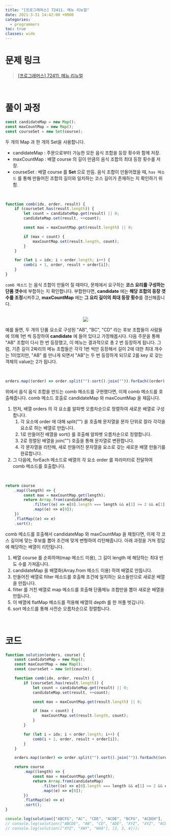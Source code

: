 ```yaml
---
title: "[프로그래머스] 72411. 메뉴 리뉴얼"
date: 2021-3-31 14:42:00 +0900
categories:
  - programmers
toc: true
classes: wide
---
```


# 문제 링크

> [[프로그래머스] 72411. 메뉴 리뉴얼](https://programmers.co.kr/learn/courses/30/lessons/72411)

<br>

# 풀이 과정

```jsx
const candidateMap = new Map();
const maxCountMap = new Map();
const courseSet = new Set(course);
```

두 개의 Map 과 한 개의 Set을 사용합니다.

- candidateMap : 주문으로부터 가능한 모든 음식 조합을 등장 횟수와 함께 저장.
- maxCountMap : 배열 course 의 길이 만큼의 음식 조합의 최대 등장 횟수를 저장.
- courseSet : 배열 course 를 **Set** 으로 만듬. 음식 조합이 만들어졌을 때, `has 메소드` 를 통해 만들어진 조합의 길이와 일치하는 코스 길이가 존재하는 지 확인하기 위함.

<br>

```jsx
function comb(idx, order, result) {
    if (courseSet.has(result.length)) {
        let count = candidateMap.get(result) || 0;
        candidateMap.set(result, ++count);

        const max = maxCountMap.get(result.length) || 0;

        if (max < count) {
            maxCountMap.set(result.length, count);
        }
    }

    for (let i = idx; i < order.length; i++) {
        comb(i + 1, order, result + order[i]);
    }
}
```

`comb 메소드` 는 음식 조합이 만들어 질 때마다, 문제에서 요구하는 **코스 요리를 구성하는 단품 갯수**에 부합하는 지 확인합니다. 부합한다면, **candidate** 에는 **해당 조합의 등장 갯수를 조정**시켜주고, **maxCountMap** 에는 **그 요리 길이의 최대 등장 횟수**를 갱신해줍니다.

<br>

<center><img src="http://dl.dropbox.com/s/aif2tdlixiir7x6/%ED%94%84%EB%A1%9C%EA%B7%B8%EB%9E%98%EB%A8%B8%EC%8A%A4-72411_%EB%A9%94%EB%89%B4%20%EB%A6%AC%EB%89%B4%EC%96%BC-1.png"></center>

예를 들면, 두 개의 단품 요소로 구성된 "AB", "BC", "CD" 라는 후보 조합들이 사람들에 의해 1번 씩 등장하여 **candidate** 에 들어 있다고 가정해봅시다. 다음 주문을 통해 "AB" 조합이 다시 한 번 등장했고, 이 메뉴는 결과적으로 총 2 번 등장하게 됩니다. 그럼, 기존 길이 2짜리의 메뉴 조합들은 각각 1번 씩만 등장해서 길이 2에 대한 최대 개수는 1이었지만, "AB" 를 만나게 되면서 "AB"는 두 번 등장하게 되므로 2를 key 로 갖는 객체의 value는 2가 됩니다.

<br>

```jsx
orders.map((order) => order.split("").sort().join("")).forEach((order) => comb(0, order, ""));
```

위에서 음식 음식 조합을 만드는 comb 메소드를 구현했다면, 이제 comb 메소드를 호출해줍니다. comb 메소드 호출로 candidateMap 와 maxCountMap 을 채웁니다.

1. 먼저, 배열 orders 의 각 요소를 알파벳 오름차순으로 정렬하여 새로운 배열로 구성합니다.
    1. 각 요소에 order 에 대해 split("") 을 호출해 문자열을 문자 단위로 잘라 각각을 요소로 하는 배열로 만듭니다.
    2. 1로 만들어진 배열을 sort() 를 호출해 알파벳 오름차순으로 정렬합니다.
    3. 2로 정렬된 배열을 join("") 호출을 통해 문자열로 변환합니다.
    4. 각 문자열을 리턴해, 새로 만들어진 문자열을 요소로 갖는 새로운 배열 만들기를 완료합니다.
2. 그 다음에, forEach 메소드로 배열의 각 요소 order 를 파라미터로 전달하여 comb 메소드를 호출합니다.

<br>

```jsx
return course
    .map((length) => {
        const max = maxCountMap.get(length);
        return Array.from(candidateMap)
            .filter((e) => e[0].length === length && e[1] >= 2 && e[1] === max)
            .map((e) => e[0]);
    })
    .flatMap((e) => e)
    .sort();
```

comb 메소드를 호출해서 candidateMap 와 maxCountMap 을 채웠다면, 이제 각 코스 길이에 맞는 후보를 뽑아 조건에 맞게 변형하여 리턴해줍니다. 아래 과정을 거쳐 정답에 해당하는 배열이 리턴됩니다.

1. 배열 course 를 순회하며(map 메소드 이용), 그 길이 length 에 해당하는 최대 빈도 수를 가져옵니다.
2. candidateMap 을 배열화(Array.from 메소드 이용) 하여 배열로 만듭니다.
3. 만들어진 배열로 filter 메소드를 호출해 조건에 일치하는 요소들만으로 새로운 배열을 만듭니다.
4. filter 를 거친 배열로 map 메소드를 호출해 단품메뉴 조합만을 뽑아 새로운 배열을 만듭니다.
5. 이 배열에 flatMap 메소드를 적용해 배열의 depth 를 한 꺼풀 벗깁니다.
6. sort 메소드를 통해 사전순 오름차순으로 정렬합니다.

<br>

# 코드

```jsx
function solution(orders, course) {
    const candidateMap = new Map();
    const maxCountMap = new Map();
    const courseSet = new Set(course);

    function comb(idx, order, result) {
        if (courseSet.has(result.length)) {
            let count = candidateMap.get(result) || 0;
            candidateMap.set(result, ++count);

            const max = maxCountMap.get(result.length) || 0;

            if (max < count) {
                maxCountMap.set(result.length, count);
            }
        }

        for (let i = idx; i < order.length; i++) {
            comb(i + 1, order, result + order[i]);
        }
    }

    orders.map((order) => order.split("").sort().join("")).forEach((order) => comb(0, order, ""));

    return course
        .map((length) => {
            const max = maxCountMap.get(length);
            return Array.from(candidateMap)
                .filter((e) => e[0].length === length && e[1] >= 2 && e[1] === max)
                .map((e) => e[0]);
        })
        .flatMap((e) => e)
        .sort();
}

console.log(solution(["ABCFG", "AC", "CDE", "ACDE", "BCFG", "ACDEH"], [2, 3, 4]));
// console.log(solution(["ABCDE", "AB", "CD", "ADE", "XYZ", "XYZ", "ACD"], [2, 3, 5]));
// console.log(solution(["XYZ", "XWY", "WXA"], [2, 3, 4]));
```